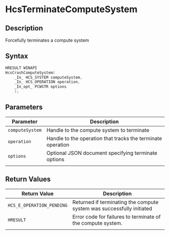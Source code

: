 # HcsTerminateComputeSystem

## Description

Forcefully terminates a compute system

## Syntax

```cpp
HRESULT WINAPI
HcsCrashComputeSystem(
    _In_ HCS_SYSTEM computeSystem,
    _In_ HCS_OPERATION operation,
    _In_opt_ PCWSTR options
    );
```

## Parameters

|Parameter     |Description|
|---|---|
|`computeSystem`| Handle to the compute system to terminate|
|`operation`| Handle to the operation that tracks the terminate operation|
|`options`| Optional JSON document specifying terminate options|
|    |    |

## Return Values

|Return Value | Description|
|---|---|
|`HCS_E_OPERATION_PENDING`|Returned if terminating the compute system was successfully initiated|
|`HRESULT`|Error code for failures to terminate of the compute system.|
|     |     |
